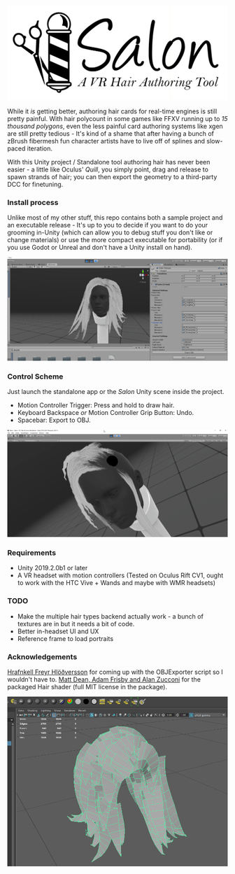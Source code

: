 ![header](images/header.png)

While it *is* getting better, authoring hair cards for real-time engines is still pretty painful. With hair polycount in some games like FFXV running up to *15 thousand polygons*, even the less painful card authoring systems like xgen are still pretty tedious - It's kind of a shame that after having a bunch of zBrush fibermesh fun character artists have to live off of splines and slow-paced iteration.

With this Unity project / Standalone tool authoring hair has never been easier - a little like Oculus' *Quill*, you simply point, drag and release to spawn strands of hair; you can then export the geometry to a third-party DCC for finetuning.

### Install process

Unlike most of my other stuff, this repo contains both a sample project and an executable release - It's up to you to decide if you want to do your grooming in-Unity (which can allow you to debug stuff you don't like or change materials) or use the more compact executable for portability (or if you use Godot or Unreal and don't have a Unity install on hand).

![ui](images/ui.png)

### Control Scheme

Just launch the standalone app or the *Salon* Unity scene inside the project.

- Motion Controller Trigger: Press and hold to draw hair.
- Keyboard Backspace *or* Motion Controller Grip Button: Undo.
- Spacebar: Export to OBJ. 

![process](images/process.png)

### Requirements
- Unity 2019.2.0b1 or later
- A VR headset with motion controllers (Tested on Oculus Rift CV1, ought to work with the HTC Vive + Wands and maybe with WMR headsets)

### TODO
- Make the multiple hair types backend actually work - a bunch of textures are in but it needs a bit of code.
- Better in-headset UI and UX
- Reference frame to load portraits

### Acknowledgements
[Hrafnkell Freyr Hlöðversson](https://wiki.unity3d.com/index.php/ObjExporter) for coming up with the OBJExporter script so I wouldn't have to.
[Matt Dean, Adam Frisby and Alan Zucconi](https://github.com/AdamFrisby/UnityHairShader) for the packaged Hair shader (full MIT license in the package). 

![output](images/output.png)